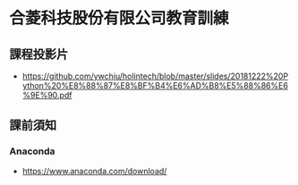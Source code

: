 # 合菱科技股份有限公司教育訓練

## 課程投影片
- https://github.com/ywchiu/holintech/blob/master/slides/20181222%20Python%20%E8%88%87%E8%BF%B4%E6%AD%B8%E5%88%86%E6%9E%90.pdf 

## 課前須知
### Anaconda
- https://www.anaconda.com/download/
